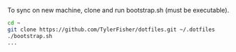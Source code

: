 To sync on new machine, clone and run bootstrap.sh (must be executable).

```sh
cd ~
git clone https://github.com/TylerFisher/dotfiles.git ~/.dotfiles
./bootstrap.sh
...
```
